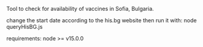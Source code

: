 Tool to check for availability of vaccines in Sofia, Bulgaria.

change the start date according to the his.bg website then run it with:
node queryHisBG.js

requirements:
node >= v15.0.0
